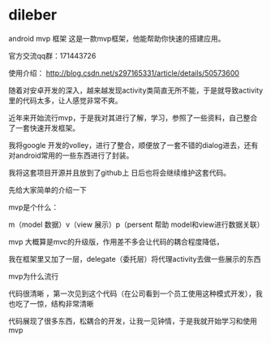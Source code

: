 # dileber
android mvp 框架
这是一款mvp框架，他能帮助你快速的搭建应用。

官方交流qq群：171443726

使用介绍：
http://blog.csdn.net/s297165331/article/details/50573600

随着对安卓开发的深入，越来越发现activity类简直无所不能，于是就导致activity里的代码太多，让人感觉非常不爽。

近年来开始流行mvp，于是我对其进行了解，学习，参照了一些资料，自己整合了一套快速开发框架。

我将google 开发的volley，进行了整合，顺便放了一套不错的dialog进去，还有对android常用的一些东西进行了封装。

我将这套项目开源并且放到了github上 日后也将会继续维护这套代码。

先给大家简单的介绍一下

mvp是个什么：

m（model 数据）v（view 展示）p（persent 帮助 model和view进行数据关联）

mvp 大概算是mvc的升级版，作用差不多会让代码的耦合程度降低，

我在框架里又加了一层，delegate（委托层）将代理activity去做一些展示的东西

mvp为什么流行

代码很清晰 ，第一次见到这个代码（在公司看到一个员工使用这种模式开发），我也吃了一惊，结构非常清晰

代码展现了很多东西，松耦合的开发，让我一见钟情，于是我就开始学习和使用mvp